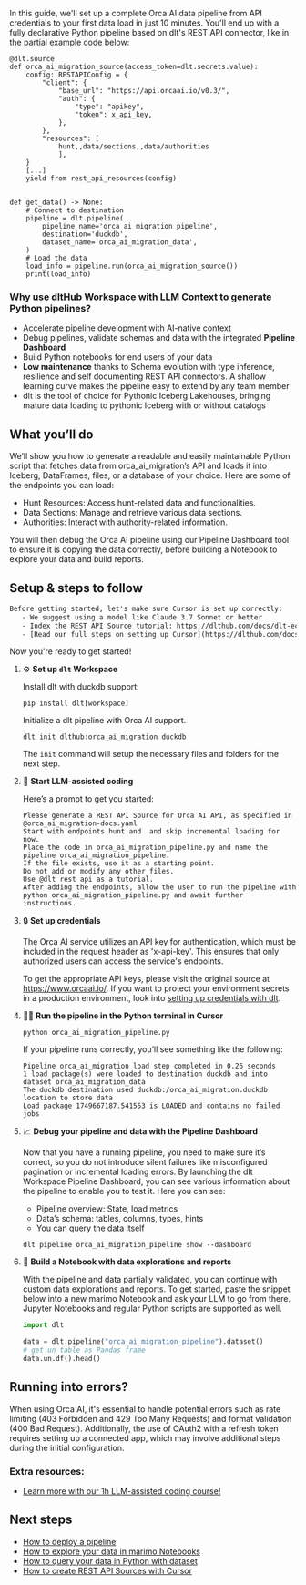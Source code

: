 In this guide, we'll set up a complete Orca AI data pipeline from API credentials to your first data load in just 10 minutes. You'll end up with a fully declarative Python pipeline based on dlt's REST API connector, like in the partial example code below:

```python-outcome
@dlt.source
def orca_ai_migration_source(access_token=dlt.secrets.value):
    config: RESTAPIConfig = {
        "client": {
            "base_url": "https://api.orcaai.io/v0.3/",
            "auth": {
                "type": "apikey",
                "token": x_api_key,
            },
        },
        "resources": [
            hunt,,data/sections,,data/authorities
            ],
    }
    [...]
    yield from rest_api_resources(config)


def get_data() -> None:
    # Connect to destination
    pipeline = dlt.pipeline(
        pipeline_name='orca_ai_migration_pipeline',
        destination='duckdb',
        dataset_name='orca_ai_migration_data', 
    )
    # Load the data
    load_info = pipeline.run(orca_ai_migration_source())
    print(load_info) 
```

### Why use dltHub Workspace with LLM Context to generate Python pipelines?

- Accelerate pipeline development with AI-native context
- Debug pipelines, validate schemas and data with the integrated **Pipeline Dashboard**
- Build Python notebooks for end users of your data
- **Low maintenance** thanks to Schema evolution with type inference, resilience and self documenting REST API connectors. A shallow learning curve makes the pipeline easy to extend by any team member
- dlt is the tool of choice for Pythonic Iceberg Lakehouses, bringing mature data loading to pythonic Iceberg with or without catalogs

## What you’ll do

We’ll show you how to generate a readable and easily maintainable Python script that fetches data from orca_ai_migration’s API and loads it into Iceberg, DataFrames, files, or a database of your choice. Here are some of the endpoints you can load:

- Hunt Resources: Access hunt-related data and functionalities.
- Data Sections: Manage and retrieve various data sections.
- Authorities: Interact with authority-related information.

You will then debug the Orca AI pipeline using our Pipeline Dashboard tool to ensure it is copying the data correctly, before building a Notebook to explore your data and build reports.

## Setup & steps to follow

```default
Before getting started, let's make sure Cursor is set up correctly:
   - We suggest using a model like Claude 3.7 Sonnet or better
   - Index the REST API Source tutorial: https://dlthub.com/docs/dlt-ecosystem/verified-sources/rest_api/ and add it to context as **@dlt rest api**
   - [Read our full steps on setting up Cursor](https://dlthub.com/docs/dlt-ecosystem/llm-tooling/cursor-restapi#23-configuring-cursor-with-documentation)
```

Now you're ready to get started!

1. ⚙️ **Set up `dlt` Workspace**
    
    Install dlt with duckdb support:
    ```shell
    pip install dlt[workspace]
    ```

    Initialize a dlt pipeline with Orca AI support.
    ```shell
    dlt init dlthub:orca_ai_migration duckdb
    ```

    The `init` command will setup the necessary files and folders for the next step.
    
2. 🤠 **Start LLM-assisted coding**
    
    Here’s a prompt to get you started:
    
    ```prompt
    Please generate a REST API Source for Orca AI API, as specified in @orca_ai_migration-docs.yaml 
    Start with endpoints hunt and  and skip incremental loading for now. 
    Place the code in orca_ai_migration_pipeline.py and name the pipeline orca_ai_migration_pipeline. 
    If the file exists, use it as a starting point. 
    Do not add or modify any other files. 
    Use @dlt rest api as a tutorial. 
    After adding the endpoints, allow the user to run the pipeline with python orca_ai_migration_pipeline.py and await further instructions.
    ```

    
3. 🔒 **Set up credentials** 
    
    The Orca AI service utilizes an API key for authentication, which must be included in the request header as 'x-api-key'. This ensures that only authorized users can access the service's endpoints.
    
    To get the appropriate API keys, please visit the original source at https://www.orcaai.io/.
    If you want to protect your environment secrets in a production environment, look into [setting up credentials with dlt](https://dlthub.com/docs/walkthroughs/add_credentials).
    
4. 🏃‍♀️ **Run the pipeline in the Python terminal in Cursor**
    
    ```shell
    python orca_ai_migration_pipeline.py
    ```
    
    If your pipeline runs correctly, you’ll see something like the following:
    
    ```shell
    Pipeline orca_ai_migration load step completed in 0.26 seconds
    1 load package(s) were loaded to destination duckdb and into dataset orca_ai_migration_data
    The duckdb destination used duckdb:/orca_ai_migration.duckdb location to store data
    Load package 1749667187.541553 is LOADED and contains no failed jobs
    ```
    
5. 📈 **Debug your pipeline and data with the Pipeline Dashboard**

    Now that you have a running pipeline, you need to make sure it’s correct, so you do not introduce silent failures like misconfigured pagination or incremental loading errors. By launching the dlt Workspace Pipeline Dashboard, you can see various information about the pipeline to enable you to test it. Here you can see:
    - Pipeline overview: State, load metrics
    - Data’s schema: tables, columns, types, hints
    - You can query the data itself
    
    ```shell
    dlt pipeline orca_ai_migration_pipeline show --dashboard
    ```
    
6. 🐍 **Build a Notebook with data explorations and reports**

    With the pipeline and data partially validated, you can continue with custom data explorations and reports. To get started, paste the snippet below into a new marimo Notebook and ask your LLM to go from there. Jupyter Notebooks and regular Python scripts are supported as well.

    
    ```python
    import dlt

   data = dlt.pipeline("orca_ai_migration_pipeline").dataset()
   # get un table as Pandas frame
   data.un.df().head()
    ```

## Running into errors?

When using Orca AI, it's essential to handle potential errors such as rate limiting (403 Forbidden and 429 Too Many Requests) and format validation (400 Bad Request). Additionally, the use of OAuth2 with a refresh token requires setting up a connected app, which may involve additional steps during the initial configuration.

### Extra resources:

- [Learn more with our 1h LLM-assisted coding course!](https://www.youtube.com/watch?v=GGid70rnJuM)

## Next steps

- [How to deploy a pipeline](https://dlthub.com/docs/walkthroughs/deploy-a-pipeline)
- [How to explore your data in marimo Notebooks](https://dlthub.com/docs/general-usage/dataset-access/marimo)
- [How to query your data in Python with dataset](https://dlthub.com/docs/general-usage/dataset-access/dataset)
- [How to create REST API Sources with Cursor](https://dlthub.com/docs/dlt-ecosystem/llm-tooling/cursor-restapi)